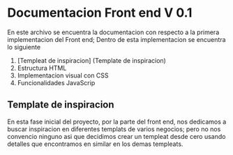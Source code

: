 # **Documentacion Front end V 0.1**
En este archivo se encuentra la documentacion con respecto a la primera implementacion del Front end; Dentro de esta implementacion se encuentra lo siguiente
1. [Templeat de inspiracion] (Template de inspiracion)
2. Estructura HTML
3. Implementacion visual con CSS
4. Funcionalidades JavaScrip

## **Template de inspiracion**
En esta fase inicial del proyecto, por la parte del front end, nos dedicamos a buscar inspiracion en diferentes templats de varios negocios; pero no nos convencio ninguno asi que decidimos crear un templeat desde cero usando detalles que encontramos en similar en los demas templeats.

